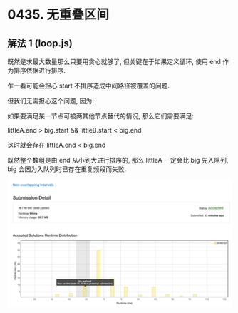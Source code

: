 # 0435. 无重叠区间

## 解法 1 (loop.js)

既然是求最大数量那么只要用贪心就够了, 但关键在于如果定义循环, 使用 end 作为排序依据进行排序.
 
乍一看可能会担心 start 不排序造成中间路径被覆盖的问题.

但我们无需担心这个问题, 因为:

如果要满足某一节点可被两其他节点替代的情况, 那么它们需要满足:

littleA.end > big.start && littleB.start < big.end

这时就会存在 littleA.end < big.end

既然整个数组是由 end 从小到大进行排序的, 那么 littleA 一定会比 big 先入队列, big 会因为入队列时已存在重复频段而失败.

![成绩](.assets/loop.png)
